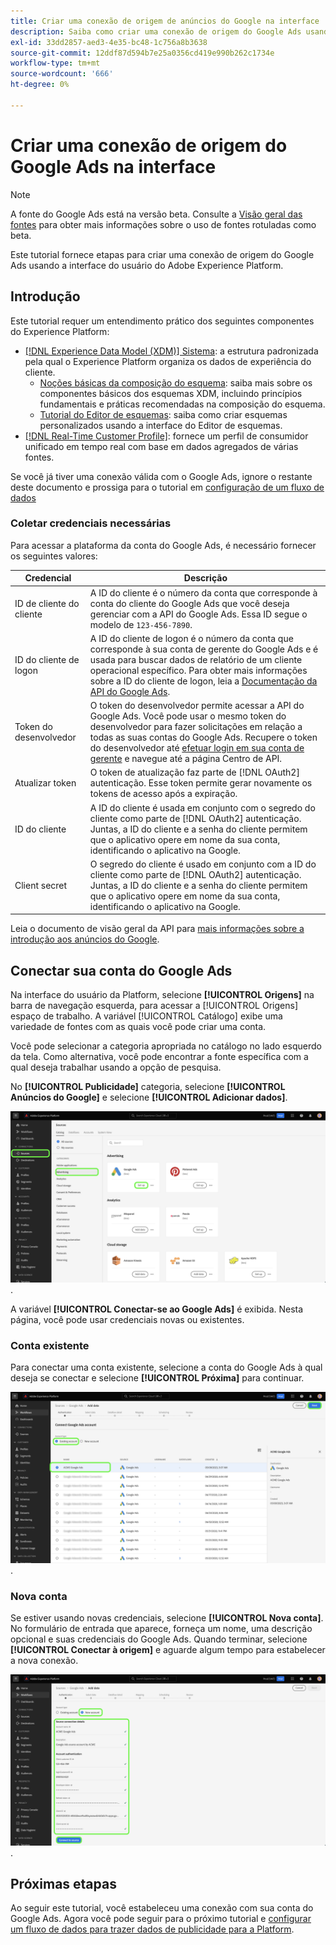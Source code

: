 ```yaml
---
title: Criar uma conexão de origem de anúncios do Google na interface
description: Saiba como criar uma conexão de origem do Google Ads usando a interface do usuário do Adobe Experience Platform.
exl-id: 33dd2857-aed3-4e35-bc48-1c756a8b3638
source-git-commit: 12ddf87d594b7e25a0356cd419e990b262c1734e
workflow-type: tm+mt
source-wordcount: '666'
ht-degree: 0%

---
```


# Criar uma conexão de origem do Google Ads na interface

>[!NOTE]
>
>A fonte do Google Ads está na versão beta. Consulte a [Visão geral das fontes](../../../../home.md#terms-and-conditions) para obter mais informações sobre o uso de fontes rotuladas como beta.

Este tutorial fornece etapas para criar uma conexão de origem do Google Ads usando a interface do usuário do Adobe Experience Platform.

## Introdução

Este tutorial requer um entendimento prático dos seguintes componentes do Experience Platform:

* [[!DNL Experience Data Model (XDM)] Sistema](../../../../../xdm/home.md): a estrutura padronizada pela qual o Experience Platform organiza os dados de experiência do cliente.
   * [Noções básicas da composição do esquema](../../../../../xdm/schema/composition.md): saiba mais sobre os componentes básicos dos esquemas XDM, incluindo princípios fundamentais e práticas recomendadas na composição do esquema.
   * [Tutorial do Editor de esquemas](../../../../../xdm/tutorials/create-schema-ui.md): saiba como criar esquemas personalizados usando a interface do Editor de esquemas.
* [[!DNL Real-Time Customer Profile]](../../../../../profile/home.md): fornece um perfil de consumidor unificado em tempo real com base em dados agregados de várias fontes.

Se você já tiver uma conexão válida com o Google Ads, ignore o restante deste documento e prossiga para o tutorial em [configuração de um fluxo de dados](../../dataflow/advertising.md)

### Coletar credenciais necessárias

Para acessar a plataforma da conta do Google Ads, é necessário fornecer os seguintes valores:

| Credencial | Descrição |
| ---------- | ----------- |
| ID de cliente do cliente | A ID do cliente é o número da conta que corresponde à conta do cliente do Google Ads que você deseja gerenciar com a API do Google Ads. Essa ID segue o modelo de `123-456-7890`. |
| ID do cliente de logon | A ID do cliente de logon é o número da conta que corresponde à sua conta de gerente do Google Ads e é usada para buscar dados de relatório de um cliente operacional específico. Para obter mais informações sobre a ID do cliente de logon, leia a [Documentação da API do Google Ads](https://developers.google.com/search-ads/reporting/concepts/login-customer-id). |
| Token do desenvolvedor | O token do desenvolvedor permite acessar a API do Google Ads. Você pode usar o mesmo token do desenvolvedor para fazer solicitações em relação a todas as suas contas do Google Ads. Recupere o token do desenvolvedor até [efetuar login em sua conta de gerente](https://ads.google.com/home/tools/manager-accounts/) e navegue até a página Centro de API. |
| Atualizar token | O token de atualização faz parte de [!DNL OAuth2] autenticação. Esse token permite gerar novamente os tokens de acesso após a expiração. |
| ID do cliente | A ID do cliente é usada em conjunto com o segredo do cliente como parte de [!DNL OAuth2] autenticação. Juntas, a ID do cliente e a senha do cliente permitem que o aplicativo opere em nome da sua conta, identificando o aplicativo na Google. |
| Client secret | O segredo do cliente é usado em conjunto com a ID do cliente como parte de [!DNL OAuth2] autenticação. Juntas, a ID do cliente e a senha do cliente permitem que o aplicativo opere em nome da sua conta, identificando o aplicativo na Google. |

Leia o documento de visão geral da API para [mais informações sobre a introdução aos anúncios do Google](https://developers.google.com/google-ads/api/docs/first-call/overview).

## Conectar sua conta do Google Ads

Na interface do usuário da Platform, selecione **[!UICONTROL Origens]** na barra de navegação esquerda, para acessar a [!UICONTROL Origens] espaço de trabalho. A variável [!UICONTROL Catálogo] exibe uma variedade de fontes com as quais você pode criar uma conta.

Você pode selecionar a categoria apropriada no catálogo no lado esquerdo da tela. Como alternativa, você pode encontrar a fonte específica com a qual deseja trabalhar usando a opção de pesquisa.

No **[!UICONTROL Publicidade]** categoria, selecione **[!UICONTROL Anúncios do Google]** e selecione **[!UICONTROL Adicionar dados]**.

![O catálogo de fontes na interface do usuário do Experience Platform.](../../../../images/tutorials/create/ads/catalog.png).

A variável **[!UICONTROL Conectar-se ao Google Ads]** é exibida. Nesta página, você pode usar credenciais novas ou existentes.

### Conta existente

Para conectar uma conta existente, selecione a conta do Google Ads à qual deseja se conectar e selecione **[!UICONTROL Próxima]** para continuar.

![A página de seleção das contas existentes no fluxo de trabalho de origens.](../../../../images/tutorials/create/ads/existing.png).

### Nova conta

Se estiver usando novas credenciais, selecione **[!UICONTROL Nova conta]**. No formulário de entrada que aparece, forneça um nome, uma descrição opcional e suas credenciais do Google Ads. Quando terminar, selecione **[!UICONTROL Conectar à origem]** e aguarde algum tempo para estabelecer a nova conexão.

![A nova interface de conta no workflow de origens.](../../../../images/tutorials/create/ads/new.png).

## Próximas etapas

Ao seguir este tutorial, você estabeleceu uma conexão com sua conta do Google Ads. Agora você pode seguir para o próximo tutorial e [configurar um fluxo de dados para trazer dados de publicidade para a Platform](../../dataflow/advertising.md).
